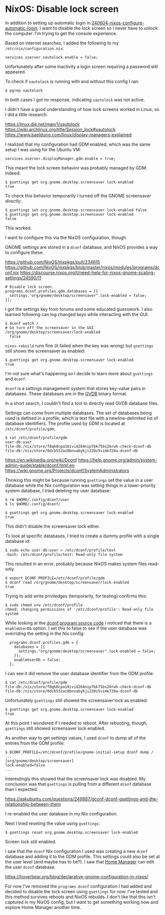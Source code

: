 # NixOS: Disable lock screen

In addition to setting up automatic login in [240604-nixos-configure-automatic-login](./240604-nixos-configure-automatic-login.md),
I want to disable the lock screen so I never have to unlock the computer.
I'm trying to get the console experience.

Based on internet searches, I added the following to my `/etc/nix/configuration.nix`:

```
services.xserver.xautolock.enable = false;
```

Unfortunately after some inactivity a login screen requiring a password still appeared.

To check if `xautolock` is running with and without this config I ran:

```
$ pgrep xautolock
```

In both cases I got no response, indicating `xautolock` was not active.

I didn't have a good understanding of how lock screens worked in Linux, 
so I did a little research.

https://linux.die.net/man/1/xautolock
https://wiki.archlinux.org/title/Session_lock#xautolock
https://www.baeldung.com/linux/display-managers-explained

I realized that my configuration had GDM enabled,
which was the same setup I was using for the Ubuntu VM:

```
services.xserver.displayManager.gdm.enable = true;
```

This meant the lock screen behavior was probably managed by GDM.
Indeed:

```
$ gsettings get org.gnome.desktop.screensaver lock-enabled
true
```

To check this behavior temporarily I turned off the GNOME screensaver directly:

```
$ gsettings set org.gnome.desktop.screensaver lock-enabled false
$ gsettings get org.gnome.desktop.screensaver lock-enabled
false
```

This worked.

I want to configure this via the NixOS configuration, though.

GNOME settings are stored in a `dconf` database,
and NixOS provides a way to configure these.

https://github.com/NixOS/nixpkgs/pull/234615
https://github.com/NixOS/nixpkgs/blob/master/nixos/modules/programs/dconf.nix
https://discourse.nixos.org/t/need-help-for-nixos-gnome-scaling-settings/24590/11

```
# Disable lock screen.
programs.dconf.profiles.gdm.databases = [{
  settings."org/gnome/desktop/screensaver".lock-enabled = false;
}];
```

I got the settings key from forums and some educated guesswork.
I also learned following can log changed keys while interacting with the GUI:

```
$ dconf watch /
# Go turn off the screensaver in the GUI
/org/gnome/desktop/screensaver/lock-enabled
  false
```

`nixos-rebuild` runs fine (it failed when the key was wrong) but `gsettings` still shows the screensaver as enabled:

```
$ gsettings get org.gnome.desktop.screensaver lock-enabled
true
```

I'm not sure what's happening so I decide to learn more about `gsettings` and `dconf`.

`dconf` is a settings management system that stores key-value pairs in databases.
These databases are in the [GVDB](https://github.com/GNOME/gvdb) binary format.

In a short search, I couldn't find a tool to directly read GVDB database files.

Settings can come from multiple databases.
The set of databases being used is defined in a profile,
which is text file with a newline-delimited list of database identifiers.
The profile used by GDM is located at `/etc/dconf/profile/gdm`:

```
$ cat /etc/dconf/profile/gdm
user-db:user
file-db:/nix/store/f8qk0cpa10ivid264nip7bk75bs26rwh-check-dconf-db
file-db:/nix/store/0dcb532az8bnvabykji220z5vimk728a-dconf-db
```

https://en.wikipedia.org/wiki/Dconf
https://help.gnome.org/admin/system-admin-guide/stable/dconf.html.en
https://wiki.gnome.org/Projects/dconf/SystemAdministrators

Thinking this might be because running `gsettings` set the value in a user database
while the Nix configuration was setting things in a lower-priority system database,
I tried deleting my user database:

```
$ rm $HOME/.config/dconf/user
$ ls $HOME/.config/dconf/

$ gsettings get org.gnome.desktop.screensaver lock-enabled
true
```

This didn't disable the screensaver lock either.

To look at specific databases, I tried to create a dummy profile with a single database id:

```
$ sudo echo user-db:user > /etc/dconf/profile/test
-bash: /etc/dconf/profile/test: Read-only file system
```

This resulted in an error, probably because NixOS makes system files read-only.

```
$ export DCONF_PROFILE=/etc/dconf/profile/gdm
$ dconf read /org/gnome/desktop/screensaver/lock-enabled
true
```

Trying to add write priviledges (temporarily, for testing) confirms this:

```
$ sudo chmod u+w /etc/dconf/profile
chmod: changing permissions of '/etc/dconf/profile': Read-only file system
```

While looking at the [dconf program source code](https://github.com/NixOS/nixpkgs/blob/ffe87a747bc69650ba90d46d01f4068020b389bf/nixos/modules/programs/dconf.nix#L79)
I noticed that there is a `enableUserDb` option.
I set this to false to see if the user database was overriding the setting in the Nix config:

```
  programs.dconf.profiles.gdm = {
    databases = [{
      settings."org/gnome/desktop/screensaver".lock-enabled = false;
    }];
    enableUserDb = false;
  };
```

I can see it did remove the user database identifier from the GDM profile:


```
$ cat /etc/dconf/profile/gdm
file-db:/nix/store/f8qk0cpa10ivid264nip7bk75bs26rwh-check-dconf-db
file-db:/nix/store/0dcb532az8bnvabykji220z5vimk728a-dconf-db
```

Unfortunately `gsettings` still showed the screensaver lock as enabled:

```
$ gsettings get org.gnome.desktop.screensaver lock-enabled
true
```

At this point I wondered if I needed to reboot.
After rebooting, though, `gsettings` still showed screensaver lock enabled.

As another way to get settings values, I used `dconf` to dump all of the entries from the GDM profile:

```
$ DCONF_PROFILE=/etc/dconf/profile/gnome-initial-setup dconf dump /
...
[org/gnome/desktop/screensaver]
lock-enabled=false
...
```

Interestingly this showed that the screensaver lock was disabled.
My conclusion was that `gsettings` is pulling from a different `dconf` database than I expected.

https://askubuntu.com/questions/249887/gconf-dconf-gsettings-and-the-relationship-between-them

I re-enabled the user database in my Nix configuration.

Next I tried reseting the value using `gsettings`:

```
$ gsettings reset org.gnome.desktop.screensaver lock-enabled
```

Screen lock still enabled.

I saw that the `dconf` Nix configuration I used was creating a new `dconf` database and adding it to the GDM profile.
This settings could also be set at the user level (and maybe has to be?).
I saw that [Home Manager](https://github.com/nix-community/home-manager) can edit the user `dconf` database.

https://hoverbear.org/blog/declarative-gnome-configuration-in-nixos/

For now I've removed the `programs.dconf` configuration I had added and decided to disable the lock screen using `gsettings` for now.
I've tested and this method survives reboots and NixOS rebuilds.
I don't like that this isn't captured in my NixOS config,
but I want to get something working now and explore Home Manager another time.

